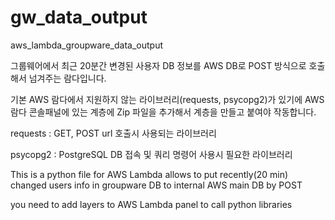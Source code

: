 # gw_data_output
aws_lambda_groupware_data_output


그룹웨어에서 최근 20분간 변경된 사용자 DB 정보를 AWS DB로 POST 방식으로 호출해서 넘겨주는 람다입니다.

기본 AWS 람다에서 지원하지 않는 라이브러리(requests, psycopg2)가 있기에 AWS 람다 콘솔패널에 있는 계층에 Zip 파일을 추가해서 계층을 만들고 붙여야 작동합니다.

requests : GET, POST url 호출시 사용되는 라이브러리

psycopg2 : PostgreSQL DB 접속 및 쿼리 명령어 사용시 필요한 라이브러리


This is a python file for AWS Lambda allows to put recently(20 min) changed users info in groupware DB to internal AWS main DB by POST

you need to add layers to AWS Lambda panel to call python libraries
